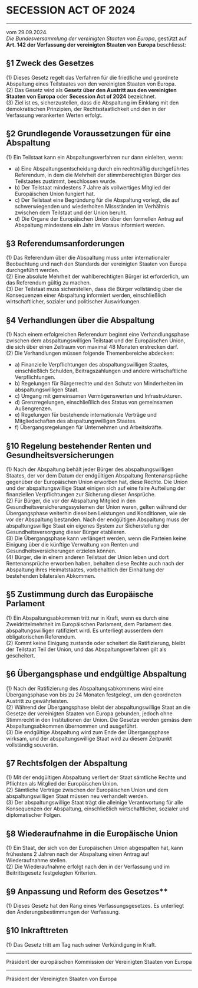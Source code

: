 # SECESSION ACT OF 2024
_______________________________________________________________
vom 29.09.2024.  
_Die Bundesversammlung der vereinigten Staaten von Europa_, gestützt auf **Art. 142 der Verfassung der vereinigten Staaten von Europa** beschliesst:

## §1 Zweck des Gesetzes
(1) Dieses Gesetz regelt das Verfahren für die friedliche und geordnete Abspaltung eines Teilstaates von den vereinigten Staaten von Europa.  
(2) Das Gesetz wird als **Gesetz über den Austritt aus den vereinigten Staaten von Europa** oder **Secession Act of 2024** bezeichnet.  
(3) Ziel ist es, sicherzustellen, dass die Abspaltung im Einklang mit den demokratischen Prinzipien, der Rechtsstaatlichkeit und den in der Verfassung verankerten Werten erfolgt.  

## §2 Grundlegende Voraussetzungen für eine Abspaltung
(1) Ein Teilstaat kann ein Abspaltungsverfahren nur dann einleiten, wenn:  
* a) Eine Abspaltungsentscheidung durch ein rechtmäßig durchgeführtes Referendum, in dem die Mehrheit der stimmberechtigten Bürger des Teilstaates zustimmt, beschlossen wurde.
* b) Der Teilstaat mindestens 7 Jahre als vollwertiges Mitglied der Europäischen Union fungiert hat.
* c) Der Teilstaat eine Begründung für die Abspaltung vorlegt, die auf schwerwiegenden und wiederholten Missständen im Verhältnis zwischen dem Teilstaat und der Union beruht.
* d) Die Organe der Europäischen Union über den formellen Antrag auf Abspaltung mindestens ein Jahr im Voraus informiert werden.

## §3 Referendumsanforderungen
(1) Das Referendum über die Abspaltung muss unter internationaler Beobachtung und nach den Standards der vereinigten Staaten von Europa durchgeführt werden.  
(2) Eine absolute Mehrheit der wahlberechtigten Bürger ist erforderlich, um das Referendum gültig zu machen.  
(3) Der Teilstaat muss sicherstellen, dass die Bürger vollständig über die Konsequenzen einer Abspaltung informiert werden, einschließlich wirtschaftlicher, sozialer und politischer Auswirkungen.  

## §4 Verhandlungen über die Abspaltung
(1) Nach einem erfolgreichen Referendum beginnt eine Verhandlungsphase zwischen dem abspaltungswilligen Teilstaat und der Europäischen Union, die sich über einen Zeitraum von maximal 48 Monaten erstrecken darf.  
(2) Die Verhandlungen müssen folgende Themenbereiche abdecken:  
* a) Finanzielle Verpflichtungen des abspaltungswilligen Staates, einschließlich Schulden, Beitragszahlungen und andere wirtschaftliche Verpflichtungen.
* b) Regelungen für Bürgerrechte und den Schutz von Minderheiten im abspaltungswilligen Staat.
* c) Umgang mit gemeinsamen Vermögenswerten und Infrastrukturen.
* d) Grenzregelungen, einschließlich des Status von gemeinsamen Außengrenzen.
* e) Regelungen für bestehende internationale Verträge und Mitgliedschaften des abspaltungswilligen Staates.
* f) Übergangsregelungen für Unternehmen und Arbeitskräfte.

## §10 Regelung bestehender Renten und Gesundheitsversicherungen
(1) Nach der Abspaltung behält jeder Bürger des abspaltungswilligen Staates, der vor dem Datum der endgültigen Abspaltung Rentenansprüche gegenüber der Europäischen Union erworben hat, diese Rechte. Die Union und der abspaltungswillige Staat einigen sich auf eine faire Aufteilung der finanziellen Verpflichtungen zur Sicherung dieser Ansprüche.  
(2) Für Bürger, die vor der Abspaltung Mitglied in den Gesundheitsversicherungssystemen der Union waren, gelten während der Übergangsphase weiterhin dieselben Leistungen und Konditionen, wie sie vor der Abspaltung bestanden. Nach der endgültigen Abspaltung muss der abspaltungswillige Staat ein eigenes System zur Sicherstellung der Gesundheitsversorgung dieser Bürger etablieren.  
(3) Die Übergangsphase kann verlängert werden, wenn die Parteien keine Einigung über die künftige Verwaltung von Renten und Gesundheitsversicherungen erzielen können.  
(4) Bürger, die in einem anderen Teilstaat der Union leben und dort Rentenansprüche erworben haben, behalten diese Rechte auch nach der Abspaltung ihres Heimatstaates, vorbehaltlich der Einhaltung der bestehenden bilateralen Abkommen.  

## §5 Zustimmung durch das Europäische Parlament
(1) Ein Abspaltungsabkommen tritt nur in Kraft, wenn es durch eine Zweidrittelmehrheit im Europäischen Parlament, dem Parlament des abspaltungswilligen ratifiziert wird. Es unterliegt ausserdem dem obligatorischen Referendum.  
(2) Kommt keine Einigung zustande oder scheitert die Ratifizierung, bleibt der Teilstaat Teil der Union, und das Abspaltungsverfahren gilt als gescheitert.  

## §6 Übergangsphase und endgültige Abspaltung
(1) Nach der Ratifizierung des Abspaltungsabkommens wird eine Übergangsphase von bis zu 24 Monaten festgelegt, um den geordneten Austritt zu gewährleisten.  
(2) Während der Übergangsphase bleibt der abspaltungswillige Staat an die Gesetze der vereinigten Staaten von Europa  gebunden, jedoch ohne Stimmrecht in den Institutionen der Union. Die Gesetze werden gemäss dem Abspaltungsabkommen übernommen und ausgeführt.  
(3) Die endgültige Abspaltung wird zum Ende der Übergangsphase wirksam, und der abspaltungswillige Staat wird zu diesem Zeitpunkt vollständig souverän.  

## §7 Rechtsfolgen der Abspaltung
(1) Mit der endgültigen Abspaltung verliert der Staat sämtliche Rechte und Pflichten als Mitglied der Europäischen Union.  
(2) Sämtliche Verträge zwischen der Europäischen Union und dem abspaltungswilligen Staat müssen neu verhandelt werden.  
(3) Der abspaltungswillige Staat trägt die alleinige Verantwortung für alle Konsequenzen der Abspaltung, einschließlich wirtschaftlicher, sozialer und diplomatischer Folgen.  

## §8 Wiederaufnahme in die Europäische Union
(1) Ein Staat, der sich von der Europäischen Union abgespalten hat, kann frühestens 2 Jahren nach der Abspaltung einen Antrag auf Wiederaufnahme stellen.  
(2) Die Wiederaufnahme erfolgt nach den in der Verfassung und im Beitrittsgesetz festgelegten Kriterien.  


## §9 Anpassung und Reform des Gesetzes**
(1) Dieses Gesetz hat den Rang eines Verfassungsgesetzes. Es unterliegt den Änderungsbestimmungen der Verfassung.  

## §10 Inkrafttreten
(1) Das Gesetz tritt am Tag nach seiner Verkündigung in Kraft.  

_________________________________  
Präsident der europäischen Kommission der Vereinigten Staaten von Europa  


_________________________________  
Präsident der Vereinigten Staaten von Europa  
